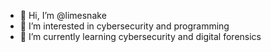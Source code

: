 - 👋 Hi, I’m @limesnake
- 👀 I’m interested in cybersecurity and programming
- 🌱 I’m currently learning cybersecurity and digital forensics
